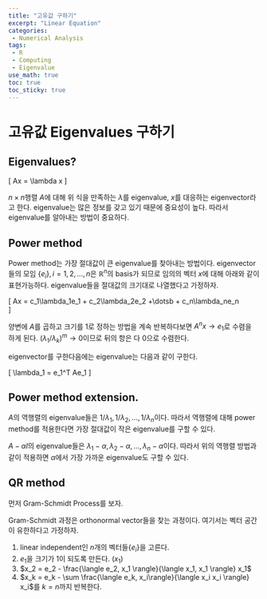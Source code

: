 ```yaml
---
title: "고유값 구하기"
excerpt: "Linear Equation"
categories:
 - Numerical Analysis
tags:
 - R
 - Computing
 - Eigenvalue
use_math: true
toc: true
toc_sticky: true
---
```


# 고유값 Eigenvalues 구하기

## Eigenvalues?

\[
Ax = \lambda x
\]

$n \times n$행렬 $A$에 대해 위 식을 만족하는 $\lambda$를 eigenvalue, $x$를 대응하는 eigenvector라고 한다. eigenvalue는 많은 정보를 갖고 있기 때문에 중요성이 높다. 따라서 eigenvalue를 알아내는 방법이 중요하다.

## Power method 

Power method는 가장 절대값이 큰 eigenvalue를 찾아내는 방법이다. eigenvector들의 모임 $\{e_i\},  i = 1,2,\dots,n$은 $\mathbb R^n$의 basis가 되므로 임의의 벡터 $x$에 대해 아래와 같이 표현가능하다. eigenvalue들을 절대값의 크기대로 나열했다고 가정하자.

\[
 Ax = c_1\lambda_1e_1 + c_2\lambda_2e_2 +\dotsb + c_n\lambda_ne_n    
\]

양변에 $A$를 곱하고 크기를 1로 정하는 방법을 계속 반복하다보면 $A^nx \to e_1$로 수렴을 하게 된다. $(\lambda_1/ \lambda_k)^m \to 0$이므로 뒤의 항은 다 0으로 수렴한다.

eigenvector를 구한다음에는 eigenvalue는 다음과 같이 구한다.

\[
\lambda_1 = e_1^T Ae_1
\]

## Power method extension.

$A$의 역행렬의 eigenvalue들은 $1/\lambda_1,1/\lambda_2,\dots,1/\lambda_n$이다. 따라서 역행렬에 대해 power method를 적용한다면 가장 절대값이 작은 eigenvalue를 구할 수 있다.

$A - \alpha I$의 eigenvalue들은 $\lambda_1 - \alpha,\lambda_2 - \alpha, \dots,\lambda_n - \alpha$이다. 따라서 위의 역행렬 방법과 같이 적용하면 $\alpha$에서 가장 가까운 eigenvalue도 구할 수 있다.

## QR method

먼저 Gram-Schmidt Process를 보자.

Gram-Schmidt 과정은 orthonormal vector들을 찾는 과정이다. 여기서는 벡터 공간이 유한하다고 가정하자.

1. linear independent인 $n$개의 벡터들$\{e_i\}$을 고른다.
2. $e_1$을 크기가 1이 되도록 만든다. $(x_1)$
3. $x_2 = e_2 -  \frac{\langle e_2, x_1 \rangle}{\langle x_1, x_1 \rangle} x_1$
4. $x_k = e_k - \sum \frac{\langle e_k, x_i\rangle}{\langle x_i x_i \rangle} x_i$를 $k = n$까지 반복한다.


